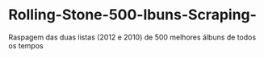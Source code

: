 # Rolling-Stone-500-lbuns-Scraping-
Raspagem das duas listas (2012 e 2010) de 500 melhores álbuns de todos os tempos
